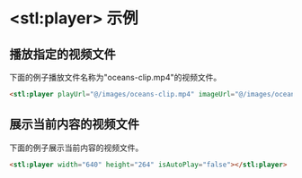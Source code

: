 # &lt;stl:player&gt; 示例

## 播放指定的视频文件

下面的例子播放文件名称为"oceans-clip.mp4"的视频文件。

```html
<stl:player playUrl="@/images/oceans-clip.mp4" imageUrl="@/images/oceans-clip.png" width="640" height="264" isAutoPlay="false"></stl:player>
```

## 展示当前内容的视频文件

下面的例子展示当前内容的视频文件。

```html
<stl:player width="640" height="264" isAutoPlay="false"></stl:player>
```
